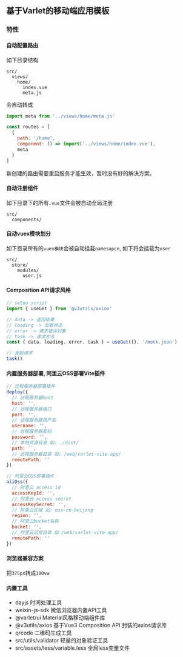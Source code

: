 ## 基于Varlet的移动端应用模板

### 特性

#### 自动配置路由

如下目录结构

```
src/
  views/
    home/
      index.vue
      meta.js      
```

会自动转成

```js
import meta from '../views/home/meta.js'

const routes = [
  { 
    path: '/home',
    component: () => import('../views/home/index.vue'),
    meta
  }
]
```

新创建的路由需要重启服务才能生效，暂时没有好的解决方案。

#### 自动注册组件

如下目录下的所有`.vue`文件会被自动全局注册

```
src/
  components/
```

#### 自动vuex模块划分

如下目录所有的`vuex模块`会被自动挂载`namesapce`, 如下将会挂载为`user`

```
src/
  store/
    modules/
      user.js
```

#### Composition API请求风格

```js
// setup script
import { useGet } from '@v3utils/axios'

// data -> 返回结果
// loading -> 加载状态
// error -> 请求错误对象
// task -> 请求方法
const { data, loading, error, task } = useGet({}, '/mock.json')

// 发起请求
task()
```

#### 内置服务器部署, 阿里云OSS部署Vite插件

```js
// 远程服务器部署插件
deploy({
  // 远程服务器host
  host: '',
  // 远程服务器端口
  port: '',
  // 远程服务器用户名
  username: '',
  // 远程服务器密码
  password: '',
  // 本地资源目录 如: ./dist/
  path: ``,
  // 远程服务器目录 如: /web/varlet-vite-app/
  remotePath: ''
})

// 阿里云OSS部署插件
aliOss({
  // 阿里云 access id
  accessKeyId: '',
  // 阿里云 access secret
  accessKeySecret: '',
  // 阿里云区域 如: oss-cn-beijing
  region: '',
  // 阿里云bucket名称
  bucket: '',
  // 阿里云远程目录 如 /web/varlet-vite-app/
  remotePath: ''
})
```

#### 浏览器兼容方案

把`375px`转成`100vw`

#### 内置工具

- dayjs 时间处理工具
- weixin-js-sdk 微信浏览器内置API工具
- @varlet/ui Material风格移动端组件库
- @v3utils/axios 基于Vue3 Composition API 封装的axios请求库
- qrcode 二维码生成工具
- src/utils/validator 轻量的对象验证工具
- src/assets/less/variable.less 全局less变量文件


  